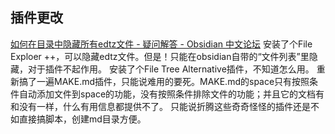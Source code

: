 
## 插件更改
[如何在目录中隐藏所有edtz文件 - 疑问解答 - Obsidian 中文论坛](https://forum-zh.obsidian.md/t/topic/41887/2)
安装了个File Exploer ++，可以隐藏edtz文件。但是！只能在obsidian自带的“文件列表”里隐藏，对于插件不起作用。
安装了个File Tree Alternative插件，不知道怎么用。
重新搞了一遍MAKE.md插件，只能说难用的要死。MAKE.md的space只有按照条件自动添加文件到space的功能，没有按照条件排除文件的功能；并且它的文档有和没有一样，什么有用信息都提供不了。
只能说折腾这些奇奇怪怪的插件还是不如直接搞脚本，创建md目录方便。